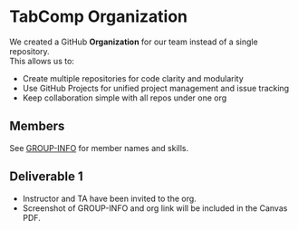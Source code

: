 # TabComp Organization

We created a GitHub **Organization** for our team instead of a single repository.  
This allows us to:
- Create multiple repositories for code clarity and modularity
- Use GitHub Projects for unified project management and issue tracking
- Keep collaboration simple with all repos under one org

## Members
See [GROUP-INFO](./GROUP-INFO) for member names and skills.

## Deliverable 1
- Instructor and TA have been invited to the org.
- Screenshot of GROUP-INFO and org link will be included in the Canvas PDF.
